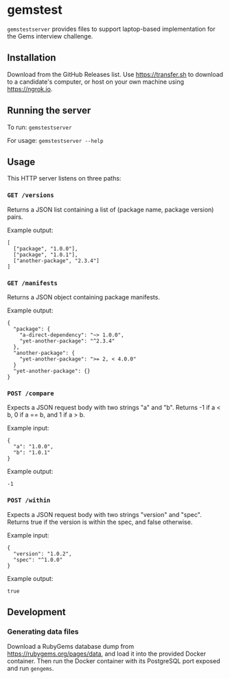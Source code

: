 # gemstest

`gemstestserver` provides files to support laptop-based implementation for the Gems interview challenge.

## Installation

Download from the GitHub Releases list. Use https://transfer.sh to download to a candidate's computer, or host on your own machine using https://ngrok.io.

## Running the server

To run: `gemstestserver`

For usage: `gemstestserver --help`

## Usage

This HTTP server listens on three paths:

### `GET /versions`

Returns a JSON list containing a list of (package name, package version) pairs.

Example output:

```
[
  ["package", "1.0.0"],
  ["package", "1.0.1"],
  ["another-package", "2.3.4"]
]
```

### `GET /manifests`

Returns a JSON object containing package manifests.

Example output:

```
{
  "package": {
    "a-direct-dependency": "~> 1.0.0",
    "yet-another-package": "^2.3.4"
  },
  "another-package": {
    "yet-another-package": ">= 2, < 4.0.0"
  }
  "yet-another-package": {}
}
```

### `POST /compare`

Expects a JSON request body with two strings "a" and "b".
Returns -1 if a < b, 0 if a == b, and 1 if a > b.

Example input:

```
{
  "a": "1.0.0",
  "b": "1.0.1"
}
```

Example output:

```
-1
```

### `POST /within`

Expects a JSON request body with two strings "version" and "spec". Returns
true if the version is within the spec, and false otherwise.

Example input:

```
{
  "version": "1.0.2",
  "spec": "^1.0.0"
}
```

Example output:

```
true
```

## Development

### Generating data files

Download a RubyGems database dump from https://rubygems.org/pages/data, and load
it into the provided Docker container. Then run the Docker container with its
PostgreSQL port exposed and run `gengems`.
